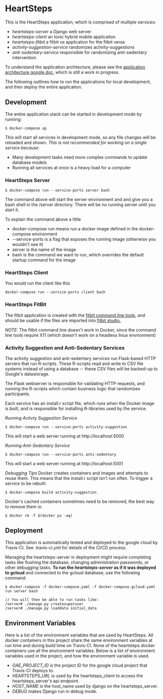 # HeartSteps

This is the HeartSteps application, which is comprised of multiple services:
* *heartsteps-server* a Django web server
* *heartsteps-client* an Ionic hybrid mobile applicaiton
* *heartsteps-fitbit* a fitbit os application for the fitbit versa
* *activity-suggestion-service* randomizes activity-suggestions
* *anti-sedentary-service* responsible for randomizing anti-sedentary intervention

To understand the application architecture, please see the [application architecture google doc,](https://docs.google.com/document/d/1UsdR3xgVDtPpmmskc6mGsm7YJNCXJlhmE-qGk96isQw/edit?usp=sharing) which is still a work in progress.

The following outlines how to run the applications for local development, and then deploy the entire application.

## Development

The entire application stack can be started in development mode by running:
```
$ docker-compose up
```

This will start all services in development mode, so any file changes will be reloaded and shown. *This is not recommended for working on a single service because:*
* Many development tasks need more complex commands to update database models
* Running all services at once is a heavy load for a computer

### HeartSteps Server

```
$ docker-compose run --service-ports server bash
```
The command above will start the server environment and and give you a bash shell in the /server directory. There will be no running server until you start it.

To explain the command above a little
* docker-compose run means run a docker image defined in the docker-compose environment
* --service-ports is a flag that exposes the running image (otherwise you wouldn't see it)
* server is the name of the image
* bash is the command we want to run, which overrides the default startup command for the image

### HeartSteps Client

You would run the client like this
```
docker-compose run --service-ports client bash
```

### HeartSteps FitBit
The fitbit application is created with the [fitbit command line tools,](https://dev.fitbit.com/blog/2018-08-23-cli-tools/) and should be usable if the files are imported into [fitbit studio.](https://studio.fitbit.com)

*NOTE:* The fitbit command line doesn't work in Docker, since the command line tools require X11 (which doesn't work on a headless linux environment)

### Activity Suggestion and Anti-Sedentary Services
The activity suggestion and anti-sedentary services run Flask-based HTTP servers that run R-scripts. These R-scripts read and write to CSV file systems instead of using a database -- these CSV files will be backed-up to Google's datastorage.

The Flask webserver is responsible for validating HTTP requests, and running the R-scripts which contain business logic that randomizes participants.

Each service has an install.r script file, which runs when the Docker image is built, and is responsible for installing R-libraries used by the service.

*Running Activty Suggestion Service*
```
$ docker-compose run --service-ports activity-suggestion
```
This will start a web server running at http://localhost:5000

*Running Anti-Sedentary Service*
```
$ docker-compose run --service-ports anti-sedentary
```
This will start a web server running at http://localhost:5001

*Debugging Tips*
Docker creates containers and images and attempts to reuse them. This means that the install.r script isn't run often. To trigger a service to be rebuilt:
```
$ docker-compose build activity-suggestion
```

Docker's cached containers sometimes need to be removed, the best way to remove them is:
```
$ docker rm -f $(docker ps -aq)
```

## Deployment
This application is automatically tested and deployed to the google cloud by Travis-CI. See .travis-ci.yml for details of the CI/CD process.

Managing the heartsteps-server in deployment might require completing tasks like flushing the database, changing administration passwords, or other debugging tasks. **To run the *heartsteps-server* as if it was deployed to gcloud** and connected to the gcloud database, use the following command:
```
$ docker-compose -f docker-compose.yaml -f docker-compose.gcloud.yaml run server bash

// You will then be able to run tasks like:
/server# ./manage.py createsuperuser
/server# ./manage.py loaddata initial_data
```

## Environment Variables
Here is a list of the environment variables that are used by HeartSteps. All docker containers in this project share the same environment variables at run time and during build time on Travis-CI. None of the heartsteps docker containers use all the environment variables. Below is a list of environment variables used in the project, and how the environment variable is used.
* *GAE_PROJECT_ID* is the project ID for the google cloud project that Travis-CI deploys to.
* *HEARTSTEPS_URL* is used by the heartsteps_client to access the heartsteps_server's api endpoint.
* *HOST_NAME* is the host_name used by django on the heartsteps_server.
* *DEBUG* makes Django run in debug mode.